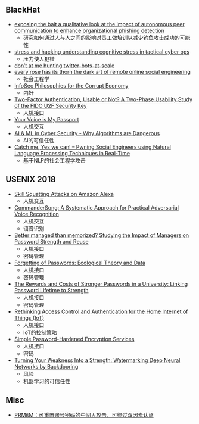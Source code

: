 ## BlackHat

+ [exposing the bait a qualitative look at the impact of autonomous peer communication to enhance organizational phishing detection](https://www.blackhat.com/us-18/briefings/schedule/#exposing-the-bait-a-qualitative-look-at-the-impact-of-autonomous-peer-communication-to-enhance-organizational-phishing-detection-10259)
    + 研究如何通过人与人之间的影响对员工做培训以减少钓鱼攻击成功的可能性
+ [stress and hacking understanding cognitive stress in tactical cyber ops](https://www.blackhat.com/us-18/briefings/schedule/#stress-and-hacking-understanding-cognitive-stress-in-tactical-cyber-ops-10243)
    + 压力使人犯错
+ [don’t at me hunting twitter-bots-at-scale](https://www.blackhat.com/us-18/briefings/schedule/#dont--me-hunting-twitter-bots-at-scale-10699)
+ [every rose has its thorn the dark art of remote online social engineering](https://www.blackhat.com/us-18/briefings/schedule/#every-rose-has-its-thorn-the-dark-art-of-remote-online-social-engineering-10619)
    + 社会工程学
+ [InfoSec Philosophies for the Corrupt Economy](https://www.blackhat.com/us-18/briefings/schedule/#infosec-philosophies-for-the-corrupt-economy-10163)
    + 内奸
+ [Two-Factor Authentication, Usable or Not? A Two-Phase Usability Study of the FIDO U2F Security Key](https://www.blackhat.com/us-18/briefings/schedule/#two-factor-authentication-usable-or-not-a-two-phase-usability-study-of-the-fido-u2f-security-key-10946)
    + 人机接口
+ [Your Voice is My Passport](https://www.blackhat.com/us-18/briefings/schedule/#your-voice-is-my-passport-11395)
    + 人机交互
+ [AI & ML in Cyber Security - Why Algorithms are Dangerous](https://www.blackhat.com/us-18/briefings/schedule/#ai--ml-in-cyber-security---why-algorithms-are-dangerous-10626)
    + AI的可信任性
+ [Catch me, Yes we can! – Pwning Social Engineers using Natural Language Processing Techniques in Real-Time](https://www.blackhat.com/us-18/briefings/schedule/#catch-me-yes-we-can--pwning-social-engineers-using-natural-language-processing-techniques-in-real-time-9946)
    + 基于NLP的社会工程学攻击

## USENIX 2018

+ [Skill Squatting Attacks on Amazon Alexa](https://www.usenix.org/conference/usenixsecurity18/presentation/kumar)
    + 人机交互
+ [CommanderSong: A Systematic Approach for Practical Adversarial Voice Recognition](https://www.usenix.org/conference/usenixsecurity18/presentation/yuan-xuejing)
    + 人机交互
    + 语音识别
+ [Better managed than memorized? Studying the Impact of Managers on Password Strength and Reuse](https://www.usenix.org/conference/usenixsecurity18/presentation/lyastani)
    + 人机接口
    + 密码管理
+ [Forgetting of Passwords: Ecological Theory and Data](https://www.usenix.org/conference/usenixsecurity18/presentation/gao-xianyi)
    + 人机接口
    + 密码管理
+ [The Rewards and Costs of Stronger Passwords in a University: Linking Password Lifetime to Strength](https://www.usenix.org/conference/usenixsecurity18/presentation/becker)
    + 人机接口
    + 密码管理
+ [Rethinking Access Control and Authentication for the Home Internet of Things (IoT)](https://www.usenix.org/conference/usenixsecurity18/presentation/he)
    + 人机接口
    + IoT的控制策略
+ [Simple Password-Hardened Encryption Services](https://www.usenix.org/conference/usenixsecurity18/presentation/lai)
    + 人机接口
    + 密码
+ [Turning Your Weakness Into a Strength: Watermarking Deep Neural Networks by Backdooring](https://www.usenix.org/conference/usenixsecurity18/presentation/adi)
    + 风险
    + 机器学习的可信任性

## Misc

- [PRMitM：可重置账号密码的中间人攻击，可绕过双因素认证](http://www.freebuf.com/news/138362.html)
